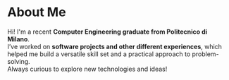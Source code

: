 # About Me

Hi! I'm a recent **Computer Engineering graduate from Politecnico di Milano**.  
I’ve worked on **software projects and other different experiences**, which helped me build a versatile skill set and a practical approach to problem-solving.  
Always curious to explore new technologies and ideas!
